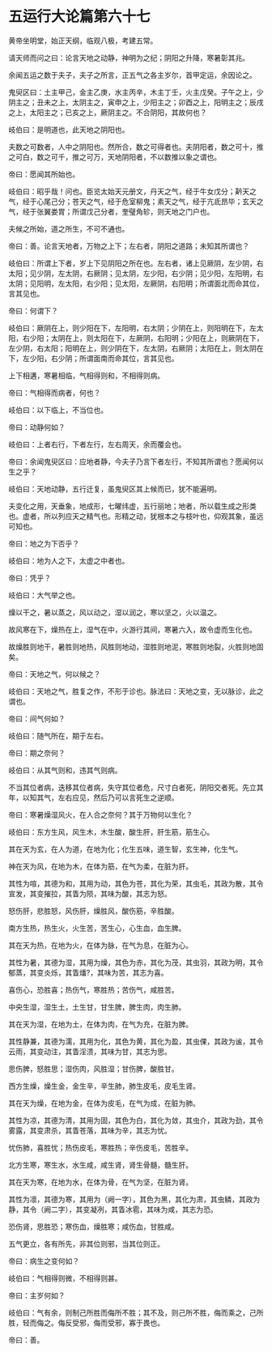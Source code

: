 # 五运行大论篇第六十七



黄帝坐明堂，始正天纲，临观八极，考建五常。


请天师而问之曰：论言天地之动静，神明为之纪；阴阳之升降，寒暑彰其兆。


余闻五运之数于夫子，夫子之所言，正五气之各主岁尔，首甲定运，余因论之。


鬼臾区曰：土主甲己，金主乙庚，水主丙辛，木主丁壬，火主戊癸。子午之上，少阴主之；丑未之上，太阴主之，寅申之上，少阳主之；卯酉之上，阳明主之；辰戌之上，太阳主之；已亥之上，厥阴主之。不合阴阳，其故何也？


岐伯曰：是明道也，此天地之阴阳也。


夫数之可数者，人中之阴阳也。然所合，数之可得者也。夫阴阳者，数之可十，推之可白，数之可千，推之可万，天地阴阳者，不以数推以象之谓也。


帝曰：愿闻其所始也。


岐伯曰：昭乎哉！问也。臣览太始天元册文，丹天之气，经于牛女戊分；黅天之气，经于心尾己分；苍天之气，经于危室柳鬼；素天之气，经于亢氐昂毕；玄天之气，经于张翼娄胃；所谓戊己分者，奎璧角轸，则天地之门户也。


夫候之所始，道之所生，不可不通也。


帝曰：善。论言天地者，万物之上下；左右者，阴阳之道路；未知其所谓也？


岐伯曰：所谓上下者，岁上下见阴阳之所在也。左右者，诸上见厥阴，左少阴，右太阳；见少阴，左太阴，右厥阴；见太阴，左少阳，右少阴；见少阳，左阳明，右太阴；见阳明，左太阳，右少阳；见太阳，左厥阴，右阳明；所谓面北而命其位，言其见也。


帝曰：何谓下？


岐伯曰：厥阴在上，则少阳在下，左阳明，右太阴；少阴在上，则阳明在下，左太阳，右少阳；太阴在上，则太阳在下，左厥阴，右阳明；少阳在上，则厥阴在下，左少阴，右太阳；阳明在上，则少阴在下，左太阴，右厥阴；太阳在上，则太阴在下，左少阳，右少阴；所谓面南而命其位，言其见也。


上下相遘，寒暑相临，气相得则和，不相得则病。


帝曰：气相得而病者，何也？


岐伯曰：以下临上，不当位也。


帝曰：动静何如？


岐伯曰：上者右行，下者左行，左右周天，余而覆会也。


帝曰：余闻鬼臾区曰：应地者静，今夫子乃言下者左行，不知其所谓也？愿闻何以生之乎？


岐伯曰：天地动静，五行迁复，虽鬼臾区其上候而已，犹不能遍明。


夫变化之用，天垂象，地成形，七曜纬虚，五行丽地；地者，所以载生成之形类也。虚者，所以列应天之精气也。形精之动，犹根本之与枝叶也，仰观其象，虽远可知也。


帝曰：地之为下否乎？


岐伯曰：地为人之下，太虚之中者也。


帝曰：凭乎？


岐伯曰：大气举之也。


燥以干之，暑以蒸之，风以动之，湿以润之，寒以坚之，火以温之。


故风寒在下，燥热在上，湿气在中，火游行其间，寒暑六入，故令虚而生化也。


故燥胜则地干，暑胜则地热，风胜则地动，湿胜则地泥，寒胜则地裂，火胜则地固矣。


帝曰：天地之气，何以候之？


岐伯曰：天地之气，胜复之作，不形于诊也。脉法曰：天地之变，无以脉诊，此之谓也。


帝曰：间气何如？


岐伯曰：随气所在，期于左右。


帝曰：期之奈何？


岐伯曰：从其气则和，违其气则病。


不当其位者病，迭移其位者病，失守其位者危，尺寸白者死，阴阳交者死。先立其年，以知其气，左右应见，然后乃可以言死生之逆顺。


帝曰：寒暑燥湿风火，在人合之奈何？其于万物何以生化？


岐伯曰：东方生风，风生木，木生酸，酸生肝，肝生筋，筋生心。


其在天为玄，在人为道，在地为化；化生五味，道生智，玄生神，化生气。


神在天为风，在地为木，在体为筋，在气为柔，在脏为肝。


其性为喧，其德为和，其用为动，其色为苍，其化为荣，其虫毛，其政为散，其令宣发，其变摧拉，其眚为陨，其味为酸，其志为怒。


怒伤肝，悲胜怒，风伤肝，燥胜风，酸伤筋，辛胜酸。


南方生热，热生火，火生苦，苦生心，心生血，血生脾。


其在天为热，在地为火，在体为脉，在气为息，在脏为心。


其性为暑，其德为湿，其用为燥，其色为赤，其化为茂，其虫羽，其政为明，其令郁蒸，其变炎烁，其眚燔?，其味为苦，其志为喜。


喜伤心，恐胜喜；热伤气，寒胜热；苦伤气，咸胜苦。


中央生湿，湿生土，土生甘，甘生脾，脾生肉，肉生肺。


其在天为湿，在地为土，在体为肉，在气为充，在脏为脾。


其性静兼，其德为濡，其用为化，其色为黄，其化为盈，其虫倮，其政为谧，其令云雨，其变动注，其眚淫溃，其味为甘，其志为思。


思伤脾，怒胜思；湿伤肉，风胜湿；甘伤脾，酸胜甘。


西方生燥，燥生金，金生辛，辛生肺，肺生皮毛，皮毛生肾。


其在天为燥，在地为金，在体为皮毛，在气为成，在脏为肺。


其性为凉，其德为清，其用为固，其色为白，其化为敛，其虫介，其政为劲，其令雾露，其变肃杀，其眚苍落，其味为辛，其志为忧。


忧伤肺，喜胜忧；热伤皮毛，寒胜热；辛伤皮毛，苦胜辛。


北方生寒，寒生水，水生咸，咸生肾，肾生骨髓，髓生肝。


其在天为寒，在地为水，在体为骨，在气为坚，在脏为肾。


其性为凛，其德为寒，其用为（阙一字），其色为黑，其化为肃，其虫鳞，其政为静，其令（阙二字），其变凝冽，其眚冰雹，其味为咸，其志为恐。


恐伤肾，思胜恐；寒伤血，燥胜寒；咸伤血，甘胜咸。


五气更立，各有所先，非其位则邪，当其位则正。


帝曰：病生之变何如？


岐伯曰：气相得则微，不相得则甚。


帝曰：主岁何如？


岐伯曰：气有余，则制己所胜而侮所不胜；其不及，则己所不胜，侮而乘之，己所胜，轻而侮之。侮反受邪，侮而受邪，寡于畏也。


帝曰：善。